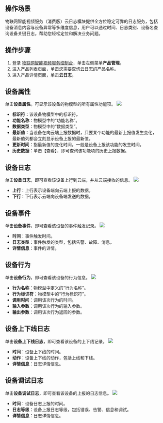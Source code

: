
## 操作场景

物联网智能视频服务（消费版）云日志模块提供全方位稳定可靠的日志服务，包括设备消息内容与设备异常等多维度信息，用户可以通过时间、日志类别、设备名查询设备关键日志，帮助您轻松定位和解决业务问题。

## 操作步骤

1. 登录 [物联网智能视频服务控制台](https://console.cloud.tencent.com/iot-video)，单击左侧菜单**产品管理**。
2. 进入产品列表页面，单击您需要查询云日志的产品名称。
3. 进入产品详情页面，单击**云日志**。

## 设备属性

单击**设备属性**。可显示该设备的物模型的所有属性功能项。
![](https://main.qcloudimg.com/raw/c3f2e675ed9c133cfff3b9b35b6f2ae8.png)

- **标识符**：该设备物模型中的标识符。
- **功能名称**：物模型中的“功能名称”。
- **数据类型**：物模型中的“数据类型”。
- **最新值**：当设备在向云端上报数据时，只要某个功能的最新上报值发生变化，最新值列都会立刻显示设备上报的最新值。
- **更新时间**：指最新值的变化时间。一般是设备上报该功能的发生时间。
- **历史数据**：单击【查看】，即可查询该功能项的历史上报数据。



## 设备日志

单击**设备日志**，即可查看该设备上行到云端，并从云端接收的信息。
![](https://main.qcloudimg.com/raw/f1d95d368b42644d07162b3ded6bf66a.png)

- **上行**：上行表示设备端向云端上报的数据。
- **下行**：下行表示云端向设备端发送的数据。



## 设备事件

单击**设备事件**，即可查看该设备的事件触发记录。
![](https://main.qcloudimg.com/raw/fb1496aeeef2b6a54b6c9cdd859aee59.png)

- **时间**：事件触发时间。
- **日志类型**：事件触发的类型，包括告警、故障、消息。
- **详情信息**：事件的详情。



## 设备行为

单击**设备行为**，即可查看该设备的行为信息。
![](https://main.qcloudimg.com/raw/9b77f650683678c5d576c34a425c9dd1.png)

- **行为名称**：物模型中定义的“行为名称”。
- **行为标识符**：物模型中的“行为标识符”。
- **调用时间**：调用该次行为的时间。
- **输入参数**：调用该次行为的输入参数。
- **输出参数**：调用该次行为返回的参数。



## 设备上下线日志

单击**设备上下线日志**，即可查看该设备的上下线记录。
![](https://main.qcloudimg.com/raw/b08b2776099460e6f8ac1a844153817c.png)

- **时间**：设备上下线的时间。
- **动作**：设备上下线的动作，包括上线和下线。
- **详情信息**：日志详情信息。



## 设备调试日志

单击**设备调试日志**，即可查看该设备的上报的日志信息。
![](https://main.qcloudimg.com/raw/c6ac81ef45c1ca594d1cf96be98bff71.png)

- **时间**：设备日志上报的时间。
- **日志等级**：设备上报日志等级，包括错误、告警、信息和调试。
- **详情信息**：日志详情信息。
